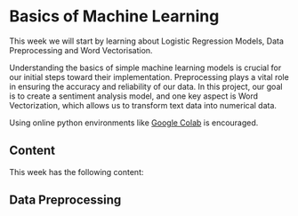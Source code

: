 # Basics of Machine Learning

This week we will start by learning about Logistic Regression Models, Data Preprocessing and Word Vectorisation. 

Understanding the basics of simple machine learning models is crucial for our initial steps toward their implementation. Preprocessing plays a vital role in ensuring the accuracy and reliability of our data. In this project, our goal is to create a sentiment analysis model, and one key aspect is Word Vectorization, which allows us to transform text data into numerical data.

Using online python environments like [Google Colab](https://colab.research.google.com/) is encouraged.

## Content
This week has the following content: 

## Data Preprocessing





